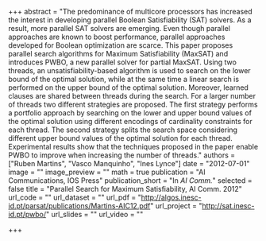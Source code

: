 +++
abstract = "The predominance of multicore processors has increased the interest in developing parallel Boolean Satisfiability (SAT) solvers. As a result, more parallel SAT solvers are emerging. Even though parallel approaches are known to boost performance, parallel approaches developed for Boolean optimization are scarce. This paper proposes parallel search algorithms for Maximum Satisfiability (MaxSAT) and introduces PWBO, a new parallel solver for partial MaxSAT. Using two threads, an unsatisfiability-based algorithm is used to search on the lower bound of the optimal solution, while at the same time a linear search is performed on the upper bound of the optimal solution. Moreover, learned clauses are shared between threads during the search. For a larger number of threads two different strategies are proposed. The first strategy performs a portfolio approach by searching on the lower and upper bound values of the optimal solution using different encodings of cardinality constraints for each thread. The second strategy splits the search space considering different upper bound values of the optimal solution for each thread. Experimental results show that the techniques proposed in the paper enable PWBO to improve when increasing the number of threads."
authors = ["Ruben Martins", "Vasco Manquinho", "Ines Lynce"]
date = "2012-07-01"
image = ""
image_preview = ""
math = true
publication = "AI Communications, IOS Press"
publication_short = "In *AI Comm.*"
selected = false
title = "Parallel Search for Maximum Satisfiability, AI Comm. 2012"
url_code = ""
url_dataset = ""
url_pdf = "http://algos.inesc-id.pt/parsat/publications/Martins-AIC12.pdf"
url_project = "http://sat.inesc-id.pt/pwbo/"
url_slides = ""
url_video = ""

+++

